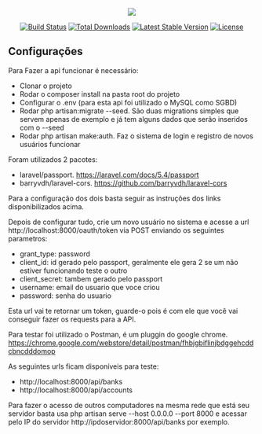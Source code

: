 <p align="center"><img src="https://laravel.com/assets/img/components/logo-laravel.svg"></p>

<p align="center">
<a href="https://travis-ci.org/laravel/framework"><img src="https://travis-ci.org/laravel/framework.svg" alt="Build Status"></a>
<a href="https://packagist.org/packages/laravel/framework"><img src="https://poser.pugx.org/laravel/framework/d/total.svg" alt="Total Downloads"></a>
<a href="https://packagist.org/packages/laravel/framework"><img src="https://poser.pugx.org/laravel/framework/v/stable.svg" alt="Latest Stable Version"></a>
<a href="https://packagist.org/packages/laravel/framework"><img src="https://poser.pugx.org/laravel/framework/license.svg" alt="License"></a>
</p>


## Configurações

Para Fazer a api funcionar é necessário:

- Clonar o projeto
- Rodar o composer install na pasta root do projeto
- Configurar o .env (para esta api foi utilizado o MySQL como SGBD)
- Rodar php artisan:migrate --seed. São duas migrations simples que servem apenas de exemplo e já tem alguns dados que serão inseridos com o --seed
- Rodar php artisan make:auth. Faz o sistema de login e registro de novos usuários funcionar

Foram utilizados 2 pacotes:

- laravel/passport. https://laravel.com/docs/5.4/passport
- barryvdh/laravel-cors. https://github.com/barryvdh/laravel-cors

Para a configuração dos dois basta seguir as instruções dos links disponibilizados acima.

Depois de configurar tudo, crie um novo usuário no sistema e acesse a url http://localhost:8000/oauth/token via POST enviando os seguintes parametros:

- grant_type: password
- client_id: id gerado pelo passport, geralmente ele gera 2 se um não estiver funcionando teste o outro
- client_secret: tambem gerado pelo passport
- username: email do usuario que voce criou
- password: senha do usuario

Esta url vai te retornar um token, guarde-o pois é com ele que você vai conseguir fazer os requests para a API.

Para testar foi utilizado o Postman, é um pluggin do google chrome. https://chrome.google.com/webstore/detail/postman/fhbjgbiflinjbdggehcddcbncdddomop

As seguintes urls ficam disponíveis para teste:

- http://localhost:8000/api/banks
- http://localhost:8000/api/accounts

Para fazer o acesso de outros computadores na mesma rede que está seu servidor basta usa php artisan serve --host 0.0.0.0 --port 8000 e acessar pelo IP do servidor http://ipdoservidor:8000/api/banks por exemplo. 

